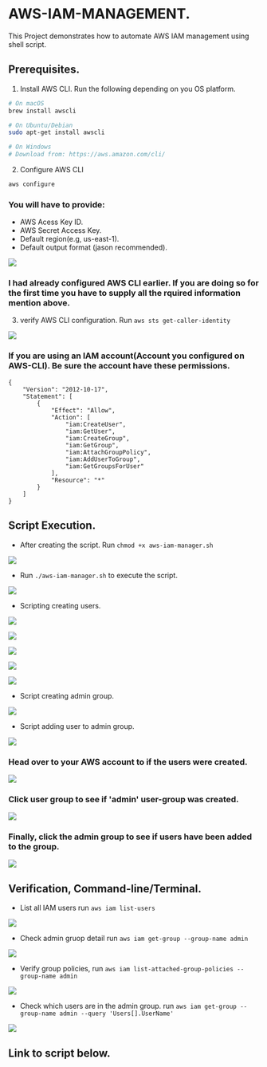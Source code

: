 # AWS-IAM-MANAGEMENT.
This Project demonstrates how to automate AWS IAM management using shell script.

## Prerequisites.
1. Install AWS CLI. Run the following depending on you OS platform.

```bash
# On macOS
brew install awscli

# On Ubuntu/Debian
sudo apt-get install awscli

# On Windows
# Download from: https://aws.amazon.com/cli/
```
2. Configure AWS CLI

```bash
aws configure
```
### You will have to provide:
* AWS Acess Key ID.
* AWS Secret Access Key.
* Default region(e.g, us-east-1).
* Default output format (jason recommended).

![](./img/Pasted%20image%20(2).png)

### I had already configured AWS CLI earlier. If you are doing so for the first time you have to supply all the rquired information mention above.

3. verify AWS CLI configuration. Run `aws sts get-caller-identity`

![](./img/Pasted%20image.png)

### If you are using an IAM account(Account you configured on AWS-CLI). Be sure the account have these permissions.

```jason
{
    "Version": "2012-10-17",
    "Statement": [
        {
            "Effect": "Allow",
            "Action": [
                "iam:CreateUser",
                "iam:GetUser",
                "iam:CreateGroup",
                "iam:GetGroup",
                "iam:AttachGroupPolicy",
                "iam:AddUserToGroup",
                "iam:GetGroupsForUser"
            ],
            "Resource": "*"
        }
    ]
}
```

## Script Execution.

* After creating the script. Run `chmod +x aws-iam-manager.sh`

![](./img/Pasted%20image%20(3).png)

* Run `./aws-iam-manager.sh` to execute the script.

![](./img/Pasted%20image%20(4).png)

* Scripting creating users.

![](./img/Pasted%20image%20(5).png)

![](./img/Pasted%20image%20(5).png)

![](./img/Pasted%20image%20(6).png)

![](./img/Pasted%20image%20(7).png)

![](./img/Pasted%20image%20(8).png)

* Script creating admin group.

![](./img/Pasted%20image%20(9).png)

* Script adding user to admin group.

![](./img/Pasted%20image%20(10).png)

### Head over to your AWS account to if the users were created.

![](./img/Pasted%20image%20(11).png)

### Click user group to see if 'admin' user-group was created.

![](./img/Pasted%20image%20(12).png)

### Finally, click the admin group to see if users have been added to the group.

![](./img/Pasted%20image%20(13).png)

## Verification, Command-line/Terminal.

* List all IAM users run `aws iam list-users`

![](./img/Pasted%20image%20(16).png)

* Check admin gruop detail run `aws iam get-group --group-name admin`

![](./img/Pasted%20image%20(17).png)

* Verify group policies, run `aws iam list-attached-group-policies --group-name admin`

![](./img/Pasted%20image%20(18).png)

* Check which users are in the admin group. run `aws iam get-group --group-name admin --query 'Users[].UserName'`

![](./img/Pasted%20image%20(19).png)

## Link to script below.

[](./aws-iam-manager.sh)

